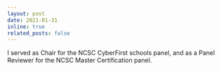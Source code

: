 ```yaml
---
layout: post
date: 2021-01-31
inline: true
related_posts: false
---
```


I served as Chair for the NCSC CyberFirst schools panel, and as a Panel Reviewer for the NCSC Master Certification panel.